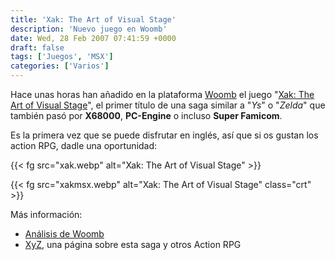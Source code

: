 ```yaml
---
title: 'Xak: The Art of Visual Stage'
description: 'Nuevo juego en Woomb'
date: Wed, 28 Feb 2007 07:41:59 +0000
draft: false
tags: ['Juegos', 'MSX']
categories: ['Varios']
---
```


Hace unas horas han añadido en la plataforma [Woomb](http://www.woomb.net/?aid=16) el juego "[Xak: The Art of Visual Stage](http://en.wikipedia.org/wiki/Xak)", el primer título de una saga similar a "_Ys_" o "_Zelda_" que también pasó por **X68000**, **PC-Engine** o incluso **Super Famicom**.

Es la primera vez que se puede disfrutar en inglés, así que si os gustan los action RPG, dadle una oportunidad:

{{< fg src="xak.webp" alt="Xak: The Art of Visual Stage" >}}

{{< fg src="xakmsx.webp" alt="Xak: The Art of Visual Stage" class="crt" >}}

Más información:

*   [Análisis de Woomb](/analisis-de-woomb/)
*   [XyZ](http://www.miraigamer.net/xyz/index2.htm), una página sobre esta saga y otros Action RPG